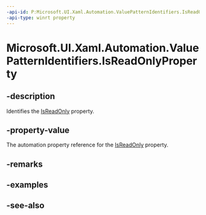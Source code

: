 ```yaml
---
-api-id: P:Microsoft.UI.Xaml.Automation.ValuePatternIdentifiers.IsReadOnlyProperty
-api-type: winrt property
---
```


<!-- Property syntax
public Windows.UI.Xaml.Automation.AutomationProperty IsReadOnlyProperty { get; }
-->

# Microsoft.UI.Xaml.Automation.ValuePatternIdentifiers.IsReadOnlyProperty

## -description
Identifies the [IsReadOnly](../microsoft.ui.xaml.automation.provider/ivalueprovider_isreadonly.md) property.

## -property-value
The automation property reference for the [IsReadOnly](../microsoft.ui.xaml.automation.provider/ivalueprovider_isreadonly.md) property.

## -remarks

## -examples

## -see-also
